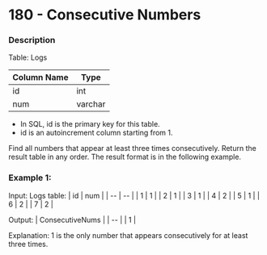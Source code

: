# 180 - Consecutive Numbers

### Description

Table: Logs

| Column Name | Type |
| -- | -- |
| id | int |
| num | varchar |

- In SQL, id is the primary key for this table.
- id is an autoincrement column starting from 1.

Find all numbers that appear at least three times consecutively.
Return the result table in any order.
The result format is in the following example.

### Example 1:

Input: 
Logs table:
| id | num |
| -- | -- |
| 1 | 1 |
| 2 | 1 |
| 3 | 1 |
| 4 | 2 |
| 5 | 1 |
| 6 | 2 |
| 7 | 2 |

Output: 
| ConsecutiveNums |
| -- |
| 1 |

Explanation: 1 is the only number that appears consecutively for at least three times.
